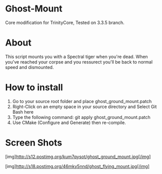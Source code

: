 # Ghost-Mount
Core modification for TrinityCore, Tested on 3.3.5 branch.

# About
This script mounts you with a Spectral tiger when you're dead. When you've reached your corpse and you ressurect you'll be back to normal speed and dismounted.

# How to install
1. Go to your source root folder and place ghost_ground_mount.patch
2. Right-Click on an empty space in your source directory and Select Git Bash here
3. Type the following command: git apply ghost_ground_mount.patch
4. Use CMake (Configure and Generate) then re-compile.

# Screen Shots
[img]http://s12.postimg.org/kum7qysot/ghost_ground_mount.jpg[/img]

[img]http://s18.postimg.org/46mky5nnd/ghost_flying_mount.jpg[/img]
